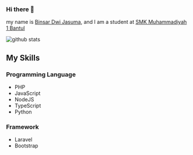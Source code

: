 ### Hi there 👋

my name is [Binsar Dwi Jasuma](https://github.com/binsarjr), and I am a student at [SMK Muhammadiyah 1 Bantul](http://smkmuh1bantul.sch.id/)

![github stats](https://github-readme-stats.vercel.app/api?username=binsarjr&show_icons=true)

## My Skills
### Programming Language
* PHP
* JavaScript
* NodeJS
* TypeScript
* Python

### Framework
* Laravel
* Bootstrap
